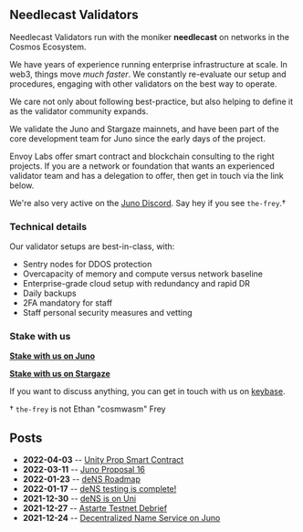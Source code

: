 ## Needlecast Validators

Needlecast Validators run with the moniker **needlecast** on networks in the Cosmos Ecosystem.

We have years of experience running enterprise infrastructure at scale. In web3, things move _much faster_. We constantly re-evaluate our setup and procedures, engaging with other validators on the best way to operate.

We care not only about following best-practice, but also helping to define it as the validator community expands.

We validate the Juno and Stargaze mainnets, and have been part of the core development team for Juno since the early days of the project.

Envoy Labs offer smart contract and blockchain consulting to the right projects. If you are a network or foundation that wants an experienced validator team and has a delegation to offer, then get in touch via the link below.

We're also very active on the [Juno Discord](https://discord.gg/wHdzjS5vXx). Say hey if you see `the-frey`.†

### Technical details

Our validator setups are best-in-class, with:

- Sentry nodes for DDOS protection
- Overcapacity of memory and compute versus network baseline
- Enterprise-grade cloud setup with redundancy and rapid DR
- Daily backups
- 2FA mandatory for staff
- Staff personal security measures and vetting

### Stake with us

**[Stake with us on Juno](https://www.mintscan.io/juno/validators/junovaloper17dn5e2n6w60pzyxeq79apr05r6jzfw7wgq3m07)**

**[Stake with us on Stargaze](https://www.mintscan.io/stargaze/validators/starsvaloper17dn5e2n6w60pzyxeq79apr05r6jzfw7w7d8xrj)**

If you want to discuss anything, you can get in touch with us on [keybase](https://keybase.io/needlecast).

† `the-frey` is not Ethan "cosmwasm" Frey

## Posts

- **2022-04-03** -- [Unity Prop Smart Contract](./posts/unity-prop.html)
- **2022-03-11** -- [Juno Proposal 16](./posts/prop16.html)
- **2022-01-23** -- [deNS Roadmap](./posts/roadmap.html)
- **2022-01-17** -- [deNS testing is complete!](./posts/dens-testing.html)
- **2021-12-30** -- [deNS is on Uni](./posts/dens-uni.html)
- **2021-12-27** -- [Astarte Testnet Debrief](./posts/astarte.html)
- **2021-12-24** -- [Decentralized Name Service on Juno](./posts/nameservice.html)
